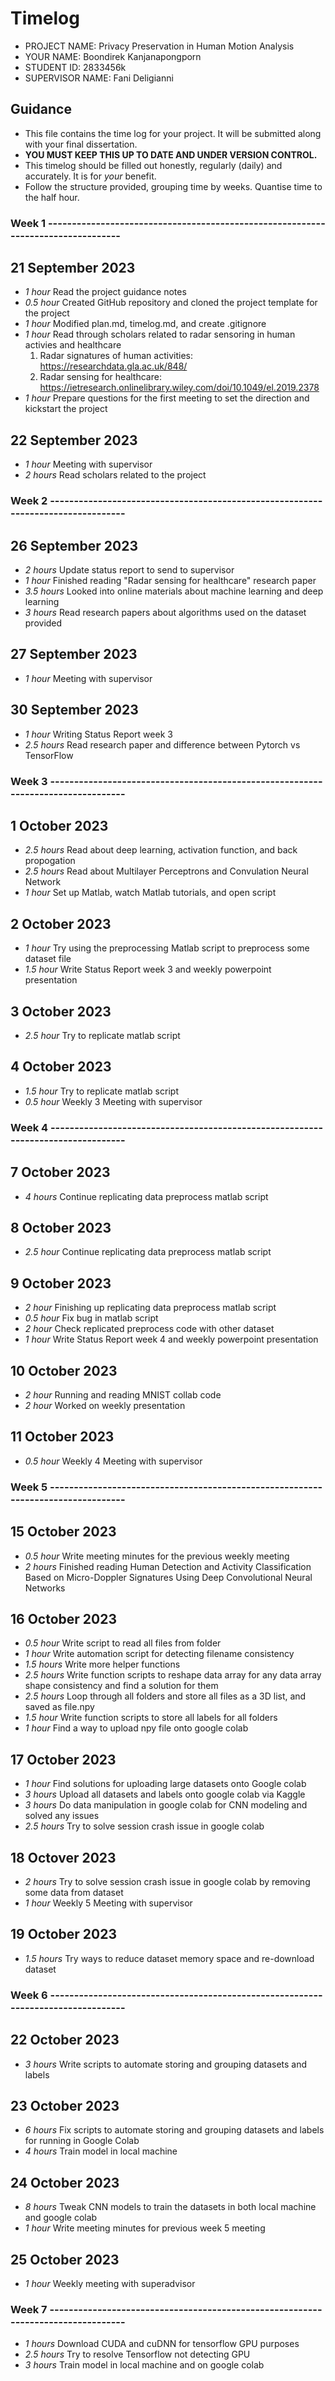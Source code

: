 # Timelog

* PROJECT NAME: Privacy Preservation in Human Motion Analysis
* YOUR NAME: Boondirek Kanjanapongporn
* STUDENT ID: 2833456k
* SUPERVISOR NAME: Fani Deligianni

## Guidance

* This file contains the time log for your project. It will be submitted along with your final dissertation.
* **YOU MUST KEEP THIS UP TO DATE AND UNDER VERSION CONTROL.**
* This timelog should be filled out honestly, regularly (daily) and accurately. It is for *your* benefit.
* Follow the structure provided, grouping time by weeks.  Quantise time to the half hour.

### Week 1 ---------------------------------------------------------------------------------
## 21 September 2023
* *1 hour* Read the project guidance notes
* *0.5 hour* Created GitHub repository and cloned the project template for the project
* *1 hour* Modified plan.md, timelog.md, and create .gitignore
* *1 hour* Read through scholars related to radar sensoring in human activies and healthcare
    1. Radar signatures of human activities: https://researchdata.gla.ac.uk/848/
    2. Radar sensing for healthcare: https://ietresearch.onlinelibrary.wiley.com/doi/10.1049/el.2019.2378
* *1 hour* Prepare questions for the first meeting to set the direction and kickstart the project

## 22 September 2023
* *1 hour* Meeting with supervisor
* *2 hours* Read scholars related to the project

### Week 2 ---------------------------------------------------------------------------------
## 26 September 2023
* *2 hours* Update status report to send to supervisor
* *1 hour* Finished reading "Radar sensing for healthcare" research paper
* *3.5 hours* Looked into online materials about machine learning and deep learning
* *3 hours* Read research papers about algorithms used on the dataset provided

## 27 September 2023
* *1 hour* Meeting with supervisor

## 30 September 2023
* *1 hour* Writing Status Report week 3
* *2.5 hours* Read research paper and difference between Pytorch vs TensorFlow

### Week 3 ---------------------------------------------------------------------------------
## 1 October 2023
* *2.5 hours* Read about deep learning, activation function, and back propogation
* *2.5 hours* Read about Multilayer Perceptrons and Convulation Neural Network
* *1 hour* Set up Matlab, watch Matlab tutorials, and open script

## 2 October 2023
* *1 hour* Try using the preprocessing Matlab script to preprocess some dataset file
* *1.5 hour* Write Status Report week 3 and weekly powerpoint presentation

## 3 October 2023
* *2.5 hour* Try to replicate matlab script

## 4 October 2023
* *1.5 hour* Try to replicate matlab script
* *0.5 hour* Weekly 3 Meeting with supervisor

### Week 4 ---------------------------------------------------------------------------------
## 7 October 2023
* *4 hours* Continue replicating data preprocess matlab script

## 8 October 2023
* *2.5 hour* Continue replicating data preprocess matlab script

## 9 October 2023
* *2 hour* Finishing up replicating data preprocess matlab script
* *0.5 hour* Fix bug in matlab script 
* *2 hour* Check replicated preprocess code with other dataset
* *1 hour* Write Status Report week 4 and weekly powerpoint presentation

## 10 October 2023
* *2 hour* Running and reading MNIST collab code
* *2 hour* Worked on weekly presentation

## 11 October 2023
* *0.5 hour* Weekly 4 Meeting with supervisor

### Week 5 ---------------------------------------------------------------------------------
## 15 October 2023
* *0.5 hour* Write meeting minutes for the previous weekly meeting
* *2 hours* Finished reading Human Detection and Activity Classification Based on Micro-Doppler Signatures Using Deep Convolutional Neural Networks

## 16 October 2023
* *0.5 hour* Write script to read all files from folder
* *1 hour* Write automation script for detecting filename consistency 
* *1.5 hours* Write more helper functions
* *2.5 hours* Write function scripts to reshape data array for any data array shape consistency and find a solution for them
* *2.5 hours* Loop through all folders and store all files as a 3D list, and saved as file.npy
* *1.5 hour* Write function scripts to store all labels for all folders
* *1 hour* Find a way to upload npy file onto google colab

## 17 October 2023
* *1 hour* Find solutions for uploading large datasets onto Google colab
* *3 hours* Upload all datasets and labels onto google colab via Kaggle
* *3 hours* Do data manipulation in google colab for CNN modeling and solved any issues
* *2.5 hours* Try to solve session crash issue in google colab

## 18 Octover 2023
* *2 hours* Try to solve session crash issue in google colab by removing some data from dataset
* *1 hour* Weekly 5 Meeting with supervisor

## 19 October 2023
* *1.5 hours* Try ways to reduce dataset memory space and re-download dataset

### Week 6 ---------------------------------------------------------------------------------
## 22 October 2023
* *3 hours* Write scripts to automate storing and grouping datasets and labels

## 23 October 2023
* *6 hours* Fix scripts to automate storing and grouping datasets and labels for running in Google Colab
* *4 hours* Train model in local machine

## 24 October 2023
* *8 hours* Tweak CNN models to train the datasets in both local machine and google colab
* *1 hour* Write meeting minutes for previous week 5 meeting

## 25 October 2023
* *1 hour* Weekly meeting with superadvisor

### Week 7 ---------------------------------------------------------------------------------
* *1 hours* Download CUDA and cuDNN for tensorflow GPU purposes
* *2.5 hours* Try to resolve Tensorflow not detecting GPU
* *3 hours* Train model in local machine and on google colab